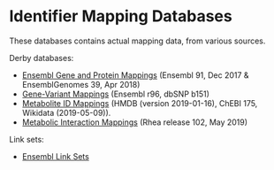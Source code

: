 # Identifier Mapping Databases

These databases contains actual mapping data, from various sources.

Derby databases:

 * [Ensembl Gene and Protein Mappings](../mapping-databases/ensembl-gene-mappings.md) (Ensembl 91, Dec 2017 & EnsemblGenomes 39, Apr 2018)
 * [Gene-Variant Mappings](../mapping-databases/variants.md) (Ensembl r96, dbSNP b151)
 * [Metabolite ID Mappings](../mapping-databases/metabolite-mappings.md) (HMDB (version 2019-01-16), ChEBI 175, Wikidata (2019-05-09)).
 * [Metabolic Interaction Mappings](../mapping-databases/rhea-interactions.md) (Rhea release 102, May 2019)

Link sets:

 * [Ensembl Link Sets](linksets.md)
